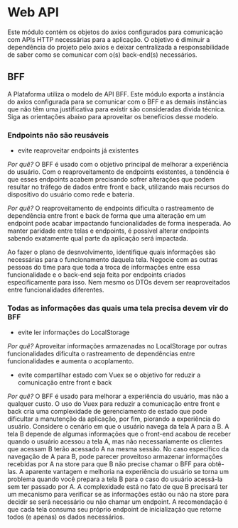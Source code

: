 # Web API

Este módulo contém os objetos do axios configurados para comunicação com APIs HTTP necessárias para a aplicação. O objetivo é diminuir a dependência do projeto pelo axios e deixar centralizada a responsabilidade de saber como se comunicar com o(s) back-end(s) necessários.

## BFF

A Plataforma utiliza o modelo de API BFF. Este módulo exporta a instância do axios configurada para se comunicar com o BFF e as demais instâncias que não têm uma justificativa para existir são consideradas dívida técnica. Siga as orientações abaixo para aproveitar os benefícios desse modelo.

### Endpoints não são reusáveis

- evite reaproveitar endpoints já existentes

_Por quê?_ O BFF é usado com o objetivo principal de melhorar a experiência do usuário. Com o reaproveitamento de endpoints existentes, a tendência é que esses endpoints acabem precisando sofrer alterações que podem resultar no tráfego de dados entre front e back, utilizando mais recursos do dispositivo do usuário como rede e bateria.

_Por quê?_ O reaproveitamento de endpoints dificulta o rastreamento de dependência entre front e back de forma que uma alteração em um endpoint pode acabar impactando funcionalidades de forma inesperada. Ao manter paridade entre telas e endpoints, é possível alterar endpoints sabendo exatamente qual parte da aplicação será impactada.

Ao fazer o plano de desnvolvimento, identifique quais informações são necessárias para o funcionamento daquela tela. Negocie com as outras pessoas do time para que toda a troca de informações entre essa funcionalidade e o back-end seja feita por endpoints criados especificamente para isso. Nem mesmo os DTOs devem ser reaproveitados entre funcionalidades diferentes.

### Todas as informações das quais uma tela precisa devem vir do BFF

- evite ler informações do LocalStorage

_Por quê?_ Aproveitar informações armazenadas no LocalStorage por outras funcionalidades dificulta o rastreamento de dependências entre funcionalidades e aumenta o acoplamento.

- evite compartilhar estado com Vuex se o objetivo for reduzir a comunicação entre front e back

_Por quê?_ O BFF é usado para melhorar a experiência do usuário, mas não a qualquer custo. O uso do Vuex para reduzir a comunicação entre front e back cria uma complexidade de gerenciamento de estado que pode dificultar a manutenção da aplicação, por fim, piorando a experiência do usuário. Considere o cenário em que o usuário navega da tela A para a B. A tela B depende de algumas informações que o front-end acabou de receber quando o usuário acessou a tela A, mas não necessariamente os clientes que acessam B terão acessado A na mesma sessão. No caso específico da navegação de A para B, pode parecer proveitoso armazenar informações recebidas por A na store para que B não precise chamar o BFF para obtê-las. A aparente vantagem e melhoria na experiência do usuário se torna um problema quando você prepara a tela B para o caso do usuário acessá-la sem ter passado por A. A complexidade está no fato de que B precisará ter um mecanismo para verificar se as informações estão ou não na store para decidir se será necessário ou não chamar um endpoint. A recomendação é que cada tela consuma seu próprio endpoint de inicialização que retorne todos (e apenas) os dados necessários.
